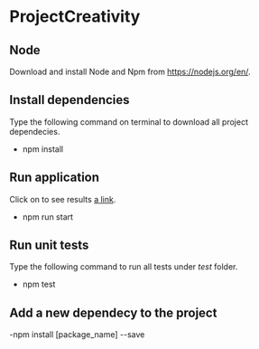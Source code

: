 # ProjectCreativity
## Node
Download and install Node and Npm from https://nodejs.org/en/.

## Install dependencies
Type the following command on terminal to download all project dependecies.
 - npm install 
 
 
## Run application
Click  on to see results [a link](https://localhost:300/books).
 - npm run start 

## Run unit tests
Type the following command to run all tests under *test* folder.
 - npm test 



 ## Add a new dependecy to the project
 -npm install [package_name] --save


